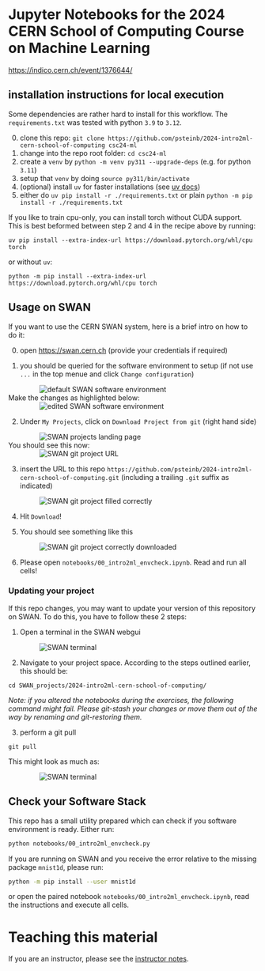 # Jupyter Notebooks for the 2024 CERN School of Computing Course on Machine Learning

https://indico.cern.ch/event/1376644/

## installation instructions for local execution

Some dependencies are rather hard to install for this workflow. The `requirements.txt` was tested with python `3.9` to `3.12`. 

0. clone this repo: `git clone https://github.com/psteinb/2024-intro2ml-cern-school-of-computing csc24-ml`
1. change into the repo root folder: `cd csc24-ml`
2. create a `venv` by `python -m venv py311 --upgrade-deps` (e.g. for python `3.11`)
3. setup that `venv` by doing `source py311/bin/activate`
4. (optional) install `uv` for faster installations (see [uv docs](https://github.com/astral-sh/uv))
5. either do `uv pip install -r ./requirements.txt` or plain `python -m pip install -r ./requirements.txt`

If you like to train cpu-only, you can install torch without CUDA support. This is best beformed between step 2 and 4 in the recipe above by running:
```shell
uv pip install --extra-index-url https://download.pytorch.org/whl/cpu torch
```
or without `uv`:
```shell
python -m pip install --extra-index-url https://download.pytorch.org/whl/cpu torch
```

## Usage on SWAN

If you want to use the CERN SWAN system, here is a brief intro on how to do it:

0. open https://swan.cern.ch (provide your credentials if required)

1. you should be queried for the software environment to setup (if not use `...` in the top menue and click `Change configuration`)  
<div style="display: block;margin-left: auto;margin-right: auto;width: 75%;"><img src="notebooks/img/swan-00-env-defaults.png" alt="default SWAN software environment"></div>  
Make the changes as highlighted below:  
<div style="display: block;margin-left: auto;margin-right: auto;width: 75%;"><img src="notebooks/img/swan-00-env-changes.png" alt="edited SWAN software environment"></div>

2. Under `My Projects`, click on `Download Project from git` (right hand side)  
<div style="display: block;margin-left: auto;margin-right: auto;width: 75%;"><img src="notebooks/img/swan-01-landing.png" alt="SWAN projects landing page"></div>  
You should see this now:  
<div style="display: block;margin-left: auto;margin-right: auto;width: 75%;"><img src="notebooks/img/swan-02-gitproject-empty.png" alt="SWAN git project URL"></div>  

3. insert the URL to this repo `https://github.com/psteinb/2024-intro2ml-cern-school-of-computing.git` (including a trailing `.git` suffix as indicated)  
<div style="display: block;margin-left: auto;margin-right: auto;width: 75%;"><img src="notebooks/img/swan-02-gitproject-filled-suffix.png" alt="SWAN git project filled correctly"></div>  

4. Hit `Download`! 

5. You should see something like this   
<div style="display: block;margin-left: auto;margin-right: auto;width: 75%;"><img src="notebooks/img/swan-03-repo-ready.png" alt="SWAN git project correctly downloaded"></div>  

6. Please open `notebooks/00_intro2ml_envcheck.ipynb`. Read and run all cells!

### Updating your project 

If this repo changes, you may want to update your version of this repository on SWAN. To do this, you have to follow these 2 steps:

1. Open a terminal in the SWAN webgui   
<div style="display: block;margin-left: auto;margin-right: auto;width: 75%;"><img src="notebooks/img/swan-pull-00-terminal.png" alt="SWAN terminal"></div>  

2. Navigate to your project space. According to the steps outlined earlier, this should be:
``` shell
cd SWAN_projects/2024-intro2ml-cern-school-of-computing/
```

*Note: if you altered the notebooks during the exercises, the following command might fail. Please git-stash your changes or move them out of the way by renaming and git-restoring them.*

3. perform a git pull
``` shell
git pull
```
This might look as much as:
<div style="display: block;margin-left: auto;margin-right: auto;width: 75%;"><img src="notebooks/img/swan-pull-01-cdandpull.png" alt="SWAN terminal"></div>  



## Check your Software Stack

This repo has a small utility prepared which can check if you software environment is ready. Either run:
``` bash
python notebooks/00_intro2ml_envcheck.py
```
If you are running on SWAN and you receive the error relative to the missing package `mnist1d`, please run:
``` bash
python -m pip install --user mnist1d
```
or open the paired notebook `notebooks/00_intro2ml_envcheck.ipynb`, read the instructions and execute all cells.

# Teaching this material

If you are an instructor, please see the [instructor notes](FOR_INSTRUCTORS.md).
